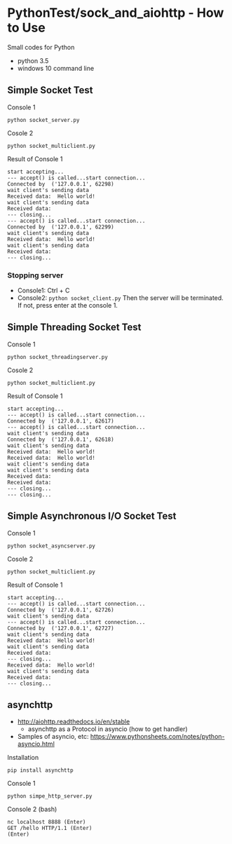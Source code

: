 # PythonTest/sock_and_aiohttp - How to Use
Small codes for Python

- python 3.5
- windows 10 command line

## Simple Socket Test
Console 1
```
python socket_server.py
```

Cosole 2
```
python socket_multiclient.py
```

Result of Console 1
```
start accepting...
--- accept() is called...start connection...
Connected by  ('127.0.0.1', 62298)
wait client's sending data
Received data:  Hello world!
wait client's sending data
Received data:
--- closing...
--- accept() is called...start connection...
Connected by  ('127.0.0.1', 62299)
wait client's sending data
Received data:  Hello world!
wait client's sending data
Received data:
--- closing...
```

### Stopping server
- Console1: Ctrl + C 
- Console2: `python socket_client.py`
Then the server will be terminated. If not, press enter at the console 1.

## Simple Threading Socket Test
Console 1
```
python socket_threadingserver.py
```

Cosole 2
```
python socket_multiclient.py
```

Result of Console 1
```
start accepting...
--- accept() is called...start connection...
Connected by  ('127.0.0.1', 62617)
--- accept() is called...start connection...
wait client's sending data
Connected by  ('127.0.0.1', 62618)
wait client's sending data
Received data:  Hello world!
Received data:  Hello world!
wait client's sending data
wait client's sending data
Received data:
Received data:
--- closing...
--- closing...
```

## Simple Asynchronous I/O Socket Test
Console 1
```
python socket_asyncserver.py
```

Cosole 2
```
python socket_multiclient.py
```

Result of Console 1
```
start accepting...
--- accept() is called...start connection...
Connected by  ('127.0.0.1', 62726)
wait client's sending data
--- accept() is called...start connection...
Connected by  ('127.0.0.1', 62727)
wait client's sending data
Received data:  Hello world!
wait client's sending data
Received data:
--- closing...
Received data:  Hello world!
wait client's sending data
Received data:
--- closing...
```

## asynchttp
- http://aiohttp.readthedocs.io/en/stable
    - asynchttp as a Protocol in asyncio (how to get handler)
- Samples of asyncio, etc: https://www.pythonsheets.com/notes/python-asyncio.html

Installation
```
pip install asynchttp
```

Console 1
```
python simpe_http_server.py
```

Console 2 (bash)
```
nc localhost 8888 (Enter)
GET /hello HTTP/1.1 (Enter)
(Enter)
```
